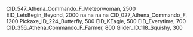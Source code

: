 CID_547_Athena_Commando_F_Meteorwoman, 2500
EID_LetsBegin_Beyond, 2000
na
na
na
na
CID_027_Athena_Commando_F, 1200
Pickaxe_ID_224_Butterfly, 500
EID_KEagle, 500
EID_Everytime, 700
CID_356_Athena_Commando_F_Farmer, 800
Glider_ID_118_Squishy, 300

